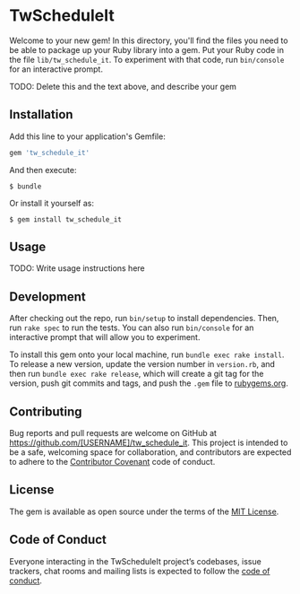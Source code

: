 # TwScheduleIt

Welcome to your new gem! In this directory, you'll find the files you need to be able to package up your Ruby library into a gem. Put your Ruby code in the file `lib/tw_schedule_it`. To experiment with that code, run `bin/console` for an interactive prompt.

TODO: Delete this and the text above, and describe your gem

## Installation

Add this line to your application's Gemfile:

```ruby
gem 'tw_schedule_it'
```

And then execute:

    $ bundle

Or install it yourself as:

    $ gem install tw_schedule_it

## Usage

TODO: Write usage instructions here

## Development

After checking out the repo, run `bin/setup` to install dependencies. Then, run `rake spec` to run the tests. You can also run `bin/console` for an interactive prompt that will allow you to experiment.

To install this gem onto your local machine, run `bundle exec rake install`. To release a new version, update the version number in `version.rb`, and then run `bundle exec rake release`, which will create a git tag for the version, push git commits and tags, and push the `.gem` file to [rubygems.org](https://rubygems.org).

## Contributing

Bug reports and pull requests are welcome on GitHub at https://github.com/[USERNAME]/tw_schedule_it. This project is intended to be a safe, welcoming space for collaboration, and contributors are expected to adhere to the [Contributor Covenant](http://contributor-covenant.org) code of conduct.

## License

The gem is available as open source under the terms of the [MIT License](http://opensource.org/licenses/MIT).

## Code of Conduct

Everyone interacting in the TwScheduleIt project’s codebases, issue trackers, chat rooms and mailing lists is expected to follow the [code of conduct](https://github.com/[USERNAME]/tw_schedule_it/blob/master/CODE_OF_CONDUCT.md).
